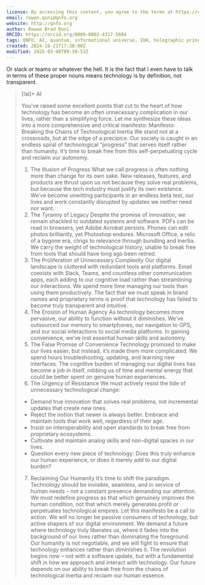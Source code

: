 ```yaml
---
license: By accessing this content, you agree to the terms at https://qnfo.org/LICENSE
email: rowan.quni@qnfo.org
website: http://qnfo.org
author: Rowan Brad Quni
ORCID: https://orcid.org/0009-0002-4317-5604
tags: QNFO, AI, quantum, informational universe, IUH, holographic principle
created: 2024-10-21T17:38:00Z
modified: 2025-03-08T09:39:53Z
---
```


Or slack or teams or whatever the hell. It is the fact that I even have to talk in terms of these proper nouns means technology is by definition, not transparent.

> [!ai]+ AI
>
> You’ve raised some excellent points that cut to the heart of how technology has become an often unnecessary complication in our lives, rather than a simplifying force. Let me synthesize these ideas into a more comprehensive and critical manifesto:
> Manifesto: Breaking the Chains of Technological Inertia
> We stand not at a crossroads, but at the edge of a precipice. Our society is caught in an endless spiral of technological “progress” that serves itself rather than humanity. It’s time to break free from this self-perpetuating cycle and reclaim our autonomy.
> 1. The Illusion of Progress
> What we call progress is often nothing more than change for its own sake. New releases, features, and products are thrust upon us not because they solve real problems, but because the tech industry must justify its own existence. We’ve become unwitting participants in an endless beta test, our lives and work constantly disrupted by updates we neither need nor want.
> 2. The Tyranny of Legacy
> Despite the promise of innovation, we remain shackled to outdated systems and software. PDFs can be read in browsers, yet Adobe Acrobat persists. Phones can edit photos brilliantly, yet Photoshop endures. Microsoft Office, a relic of a bygone era, clings to relevance through bundling and inertia. We carry the weight of technological history, unable to break free from tools that should have long ago been retired.
> 3. The Proliferation of Unnecessary Complexity
> Our digital landscape is cluttered with redundant tools and platforms. Email coexists with Slack, Teams, and countless other communication apps, each adding to our cognitive load rather than streamlining our interactions. We spend more time managing our tools than using them productively. The fact that we must speak in brand names and proprietary terms is proof that technology has failed to become truly transparent and intuitive.
> 4. The Erosion of Human Agency
> As technology becomes more pervasive, our ability to function without it diminishes. We’ve outsourced our memory to smartphones, our navigation to GPS, and our social interactions to social media platforms. In gaining convenience, we’ve lost essential human skills and autonomy.
> 5. The False Promise of Convenience
> Technology promised to make our lives easier, but instead, it’s made them more complicated. We spend hours troubleshooting, updating, and learning new interfaces. The cognitive burden of managing our digital lives has become a job in itself, robbing us of time and mental energy that could be better spent on genuine human experiences.
> 6. The Urgency of Resistance
> We must actively resist the tide of unnecessary technological change:
> - Demand true innovation that solves real problems, not incremental updates that create new ones.
> - Reject the notion that newer is always better. Embrace and maintain tools that work well, regardless of their age.
> - Insist on interoperability and open standards to break free from proprietary ecosystems.
> - Cultivate and maintain analog skills and non-digital spaces in our lives.
> - Question every new piece of technology: Does this truly enhance our human experience, or does it merely add to our digital burden?
> 7. Reclaiming Our Humanity
> It’s time to shift the paradigm. Technology should be invisible, seamless, and in service of human needs – not a constant presence demanding our attention. We must redefine progress as that which genuinely improves the human condition, not that which merely generates profit or perpetuates technological empires.
> Let this manifesto be a call to action. We will no longer be passive consumers of technology, but active shapers of our digital environment. We demand a future where technology truly liberates us, where it fades into the background of our lives rather than dominating the foreground. Our humanity is not negotiable, and we will fight to ensure that technology enhances rather than diminishes it.
> The revolution begins now – not with a software update, but with a fundamental shift in how we approach and interact with technology. Our future depends on our ability to break free from the chains of technological inertia and reclaim our human essence.
